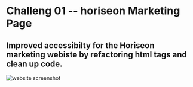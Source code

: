 # Challeng 01 -- horiseon Marketing Page

## Improved accessibilty for the Horiseon marketing webiste by refactoring html tags and clean up code.
![website screenshot](https://user-images.githubusercontent.com/115818856/198307603-068bb934-5b35-4886-adce-76dc3380fafa.png)
